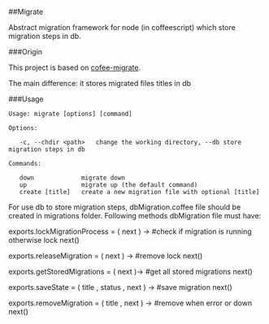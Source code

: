 ##Migrate

Abstract migration framework for node (in coffeescript) which store migration steps in db.

###Origin

This project is based on [cofee-migrate](https://github.com/winton/coffee-migrate).

The main difference:
	it stores migrated files titles in db

###Usage

```
Usage: migrate [options] [command]

Options:

   -c, --chdir <path>   change the working directory, --db store migration steps in db

Commands:

   down             migrate down
   up               migrate up (the default command)
   create [title]   create a new migration file with optional [title]

```
For use db to store migration steps, dbMigration.coffee file should be created in migrations folder.
Following methods dbMigration file must have:


exports.lockMigrationProcess = ( next ) ->
	#check if migration is running otherwise lock
	next()

exports.releaseMigration = ( next ) ->
	#remove lock
	next()

exports.getStoredMigrations = ( next )->
	#get all stored migrations
	next()

exports.saveState = ( title , status , next ) ->
	#save migration
	next()

exports.removeMigration = ( title , next ) ->
	#remove when error or down
	next()
